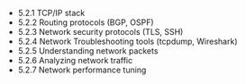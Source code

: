 

- 5.2.1 TCP/IP stack
- 5.2.2 Routing protocols (BGP, OSPF)
- 5.2.3 Network security protocols (TLS, SSH)
- 5.2.4 Network Troubleshooting tools (tcpdump, Wireshark)
- 5.2.5 Understanding network packets
- 5.2.6 Analyzing network traffic
- 5.2.7 Network performance tuning